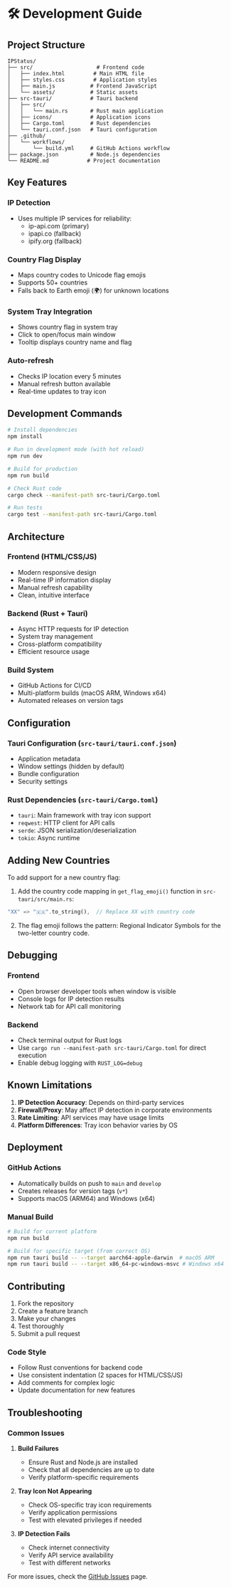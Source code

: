 # 🛠️ Development Guide

## Project Structure

```
IPStatus/
├── src/                    # Frontend code
│   ├── index.html         # Main HTML file
│   ├── styles.css         # Application styles
│   ├── main.js           # Frontend JavaScript
│   └── assets/           # Static assets
├── src-tauri/            # Tauri backend
│   ├── src/
│   │   └── main.rs       # Rust main application
│   ├── icons/            # Application icons
│   ├── Cargo.toml        # Rust dependencies
│   └── tauri.conf.json   # Tauri configuration
├── .github/
│   └── workflows/
│       └── build.yml     # GitHub Actions workflow
├── package.json          # Node.js dependencies
└── README.md            # Project documentation
```

## Key Features

### IP Detection
- Uses multiple IP services for reliability:
  - ip-api.com (primary)
  - ipapi.co (fallback)
  - ipify.org (fallback)

### Country Flag Display
- Maps country codes to Unicode flag emojis
- Supports 50+ countries
- Falls back to Earth emoji (🌍) for unknown locations

### System Tray Integration
- Shows country flag in system tray
- Click to open/focus main window
- Tooltip displays country name and flag

### Auto-refresh
- Checks IP location every 5 minutes
- Manual refresh button available
- Real-time updates to tray icon

## Development Commands

```bash
# Install dependencies
npm install

# Run in development mode (with hot reload)
npm run dev

# Build for production
npm run build

# Check Rust code
cargo check --manifest-path src-tauri/Cargo.toml

# Run tests
cargo test --manifest-path src-tauri/Cargo.toml
```

## Architecture

### Frontend (HTML/CSS/JS)
- Modern responsive design
- Real-time IP information display
- Manual refresh capability
- Clean, intuitive interface

### Backend (Rust + Tauri)
- Async HTTP requests for IP detection
- System tray management
- Cross-platform compatibility
- Efficient resource usage

### Build System
- GitHub Actions for CI/CD
- Multi-platform builds (macOS ARM, Windows x64)
- Automated releases on version tags

## Configuration

### Tauri Configuration (`src-tauri/tauri.conf.json`)
- Application metadata
- Window settings (hidden by default)
- Bundle configuration
- Security settings

### Rust Dependencies (`src-tauri/Cargo.toml`)
- `tauri`: Main framework with tray icon support
- `reqwest`: HTTP client for API calls
- `serde`: JSON serialization/deserialization
- `tokio`: Async runtime

## Adding New Countries

To add support for a new country flag:

1. Add the country code mapping in `get_flag_emoji()` function in `src-tauri/src/main.rs`:

```rust
"XX" => "🇽🇽".to_string(),  // Replace XX with country code
```

2. The flag emoji follows the pattern: Regional Indicator Symbols for the two-letter country code.

## Debugging

### Frontend
- Open browser developer tools when window is visible
- Console logs for IP detection results
- Network tab for API call monitoring

### Backend
- Check terminal output for Rust logs
- Use `cargo run --manifest-path src-tauri/Cargo.toml` for direct execution
- Enable debug logging with `RUST_LOG=debug`

## Known Limitations

1. **IP Detection Accuracy**: Depends on third-party services
2. **Firewall/Proxy**: May affect IP detection in corporate environments
3. **Rate Limiting**: API services may have usage limits
4. **Platform Differences**: Tray icon behavior varies by OS

## Deployment

### GitHub Actions
- Automatically builds on push to `main` and `develop`
- Creates releases for version tags (`v*`)
- Supports macOS (ARM64) and Windows (x64)

### Manual Build
```bash
# Build for current platform
npm run build

# Build for specific target (from correct OS)
npm run tauri build -- --target aarch64-apple-darwin  # macOS ARM
npm run tauri build -- --target x86_64-pc-windows-msvc # Windows x64
```

## Contributing

1. Fork the repository
2. Create a feature branch
3. Make your changes
4. Test thoroughly
5. Submit a pull request

### Code Style
- Follow Rust conventions for backend code
- Use consistent indentation (2 spaces for HTML/CSS/JS)
- Add comments for complex logic
- Update documentation for new features

## Troubleshooting

### Common Issues

1. **Build Failures**
   - Ensure Rust and Node.js are installed
   - Check that all dependencies are up to date
   - Verify platform-specific requirements

2. **Tray Icon Not Appearing**
   - Check OS-specific tray icon requirements
   - Verify application permissions
   - Test with elevated privileges if needed

3. **IP Detection Fails**
   - Check internet connectivity
   - Verify API service availability
   - Test with different networks

For more issues, check the [GitHub Issues](https://github.com/yourusername/IPStatus/issues) page. 
